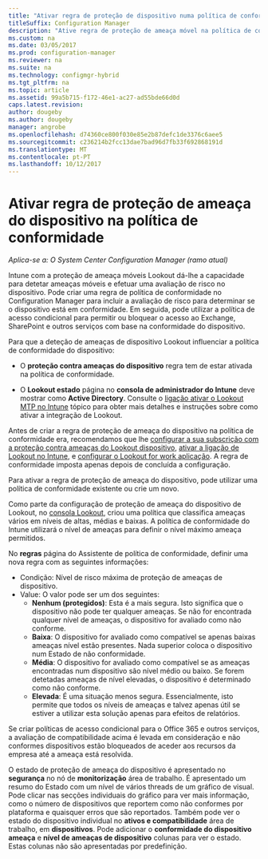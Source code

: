 ```yaml
---
title: "Ativar regra de proteção de dispositivo numa política de conformidade"
titleSuffix: Configuration Manager
description: "Ative regra de proteção de ameaça móvel na política de conformidade de dispositivo."
ms.custom: na
ms.date: 03/05/2017
ms.prod: configuration-manager
ms.reviewer: na
ms.suite: na
ms.technology: configmgr-hybrid
ms.tgt_pltfrm: na
ms.topic: article
ms.assetid: 99a5b715-f172-46e1-ac27-ad55bde66d0d
caps.latest.revision: 
author: dougeby
ms.author: dougeby
manager: angrobe
ms.openlocfilehash: d74360ce800f030e85e2b87defc1de3376c6aee5
ms.sourcegitcommit: c236214b2fcc13dae7bad96d7fb33f692868191d
ms.translationtype: MT
ms.contentlocale: pt-PT
ms.lasthandoff: 10/12/2017
---
```

# <a name="enable-device-threat-protection-rule-in-the-compliance-policy"></a>Ativar regra de proteção de ameaça do dispositivo na política de conformidade

*Aplica-se a: O System Center Configuration Manager (ramo atual)*

Intune com a proteção de ameaça móveis Lookout dá-lhe a capacidade para detetar ameaças móveis e efetuar uma avaliação de risco no dispositivo. Pode criar uma regra de política de conformidade no Configuration Manager para incluir a avaliação de risco para determinar se o dispositivo está em conformidade. Em seguida, pode utilizar a política de acesso condicional para permitir ou bloquear o acesso ao Exchange, SharePoint e outros serviços com base na conformidade do dispositivo.

Para que a deteção de ameaças de dispositivo Lookout influenciar a política de conformidade do dispositivo:

* O **proteção contra ameaças do dispositivo** regra tem de estar ativada na política de conformidade.

* O **Lookout estado** página no **consola de administrador do Intune** deve mostrar como **Active Directory**. Consulte o [ligação ativar o Lookout MTP no Intune](enable-lookout-connection-in-intune.md) tópico para obter mais detalhes e instruções sobre como ativar a integração de Lookout.


Antes de criar a regra de proteção de ameaça do dispositivo na política de conformidade era, recomendamos que lhe [configurar a sua subscrição com a proteção contra ameaças do Lookout dispositivo](set-up-your-subscription-with-lookout.md), [ativar a ligação de Lookout no Intune](enable-lookout-connection-in-intune.md), e [configurar o Lookout for work aplicação](configure-and-deploy-lookout-for-work-apps.md). A regra de conformidade imposta apenas depois de concluída a configuração.

Para ativar a regra de proteção de ameaça do dispositivo, pode utilizar uma política de conformidade existente ou crie um novo.

Como parte da configuração de proteção de ameaça do dispositivo de Lookout, no [consola Lookout](https://aad.lookout.com), criou uma política que classifica ameaças vários em níveis de altas, médias e baixas. A política de conformidade do Intune utilizará o nível de ameaças para definir o nível máximo ameaça permitidos.

No **regras** página do Assistente de política de conformidade, definir uma nova regra com as seguintes informações:
  * Condição: Nível de risco máxima de proteção de ameaças de dispositivo.
  * Value: O valor pode ser um dos seguintes:
    * **Nenhum (protegidos)**: Esta é a mais segura. Isto significa que o dispositivo não pode ter qualquer ameaças. Se não for encontrada qualquer nível de ameaças, o dispositivo for avaliado como não conforme.
    * **Baixa**: O dispositivo for avaliado como compatível se apenas baixas ameaças nível estão presentes. Nada superior coloca o dispositivo num Estado de não conformidade.
    * **Média**: O dispositivo for avaliado como compatível se as ameaças encontradas num dispositivo são nível médio ou baixo. Se forem detetadas ameaças de nível elevadas, o dispositivo é determinado como não conforme.
    * **Elevada**: É uma situação menos segura. Essencialmente, isto permite que todos os níveis de ameaças e talvez apenas útil se estiver a utilizar esta solução apenas para efeitos de relatórios.

Se criar políticas de acesso condicional para o Office 365 e outros serviços, a avaliação de compatibilidade acima é levada em consideração e não conformes dispositivos estão bloqueados de aceder aos recursos da empresa até a ameaça está resolvida.

O estado de proteção de ameaça do dispositivo é apresentado no **segurança** no nó de **monitorização** área de trabalho.
É apresentado um resumo do Estado com um nível de vários threads de um gráfico de visual. Pode clicar nas secções individuais do gráfico para ver mais informação, como o número de dispositivos que reportem como não conformes por plataforma e quaisquer erros que são reportados.
Também pode ver o estado do dispositivo individual no **ativos e compatibilidade** área de trabalho, em **dispositivos**.  Pode adicionar o **conformidade do dispositivo ameaça** e **nível de ameaças de dispositivo** colunas para ver o estado.  Estas colunas não são apresentadas por predefinição.
